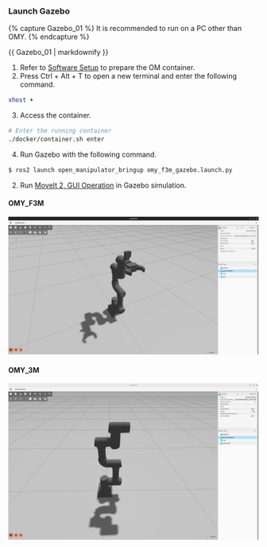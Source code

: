 ### Launch Gazebo

{% capture Gazebo_01 %}
It is recommended to run on a PC other than OMY.
{% endcapture %}
<div class="notice--danger">{{ Gazebo_01 | markdownify }}</div>

1. Refer to [Software Setup](/docs/en/platform/omy/quick_start_guide/#software-setup) to prepare the OM container.
2. Press Ctrl + Alt + T to open a new terminal and enter the following command.
```bash
xhost +
```
3. Access the container.
```bash
# Enter the running container
./docker/container.sh enter
```

4. Run Gazebo with the following command.
``` bash
$ ros2 launch open_manipulator_bringup omy_f3m_gazebo.launch.py
```
2. Run [MoveIt 2, GUI Operation](/docs/en/platform/omy/ros2_operation) in Gazebo simulation.

#### OMY_F3M
<img src="/assets/images/platform/omy/omy_f3m_gazebo.png" width="700"/>

#### OMY_3M
<img src="/assets/images/platform/omy/omy_3m_gazebo.png" width="700"/>
